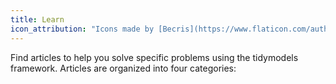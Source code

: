 ```yaml
---
title: Learn
icon_attribution: "Icons made by [Becris](https://www.flaticon.com/authors/becris) from www.flaticon.com"
---
```


Find articles to help you solve specific problems using the tidymodels framework. Articles are organized into four categories:
